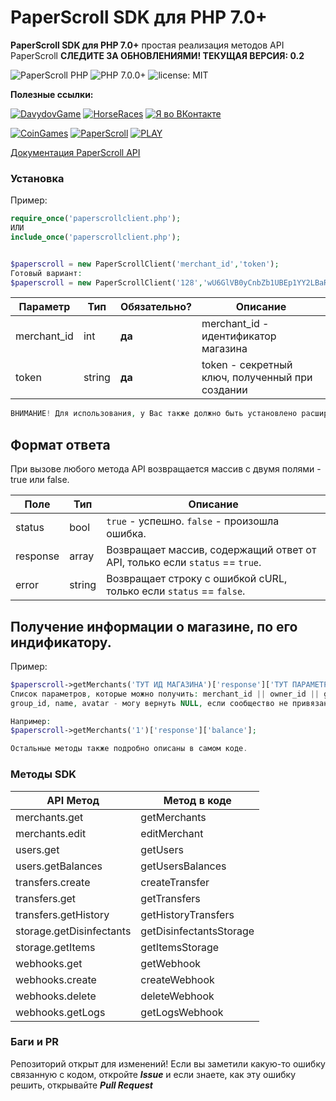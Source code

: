 # PaperScroll SDK для PHP 7.0+
**PaperScroll SDK для PHP 7.0+** простая реализация методов API PaperScroll
**СЛЕДИТЕ ЗА ОБНОВЛЕНИЯМИ! ТЕКУЩАЯ ВЕРСИЯ: 0.2**

![PaperScroll PHP](https://img.shields.io/badge/Paper%20Scroll%20PHP-0.2-purple.svg?style=flat-square)
![PHP 7.0.0+](https://img.shields.io/badge/PHP-7.0.0+-yellow.svg?style=flat-square)
![license: MIT](https://img.shields.io/badge/License-MIT-red.svg)

**Полезные ссылки:**

[![DavydovGame](https://img.shields.io/badge/DavydovGame-red.svg?style=flat-square)](https://vk.com/davydovgame)
[![HorseRaces](https://img.shields.io/badge/HorseCoin-green.svg?style=flat-square)](https://vk.com/horsecoin)
[![Я во ВКонтакте](https://img.shields.io/badge/VK-blue.svg?style=flat-square)](https://vk.com/id107832372)

[![CoinGames](https://img.shields.io/badge/CoinGames-yellow.svg?style=flat-square)](https://vk.com/vkcoin_games)
[![PaperScroll](https://img.shields.io/badge/PaperScroll-green.svg?style=flat-square)](https://vk.com/paper_scroll)
[![PLAY](https://img.shields.io/badge/PLAY-orange.svg?style=flat-square)](https://vk.com/app7420483)

[Документация PaperScroll API](https://paperscroll.docs.apiary.io)

### Установка

Пример:
```php
require_once('paperscrollclient.php'); 
ИЛИ
include_once('paperscrollclient.php');


$paperscroll = new PaperScrollClient('merchant_id','token');
Готовый вариант:
$paperscroll = new PaperScrollClient('128','wU6GlVB0yCnbZb1UBEp1YY2LBaRurCwCpzZdblZ6slFpjIOCbH70AhGaEdi2KG');
```

| Параметр     | Тип    | Обязательно?      | Описание                                             |
|--------------|--------|-------------------|------------------------------------------------------|
| merchant_id  | int    | **да**            | merchant_id - идентификатор магазина                 |
| token        | string | **да**            | token - секретный ключ, полученный при создании      |
```php
ВНИМАНИЕ! Для использования, у Вас также должно быть установлено расширение cURL.
```

## Формат ответа
При вызове любого метода API возвращается массив с двумя полями - true или false.

| Поле         | Тип    |  Описание                                                                          |
|--------------|--------|------------------------------------------------------------------------------------|
| status       | bool   | `true` - успешно. `false` - произошла ошибка.                                      |
| response     | array  | Возвращает массив, содержащий ответ от API, только если `status` == `true`.        |
| error        | string | Возвращает строку с ошибкой cURL, только если `status` == `false`.                 |

## Получение информации о магазине, по его индификатору.
Пример:
```php
$paperscroll->getMerchants('ТУТ ИД МАГАЗИНА')['response']['ТУТ ПАРАМЕТР, КОТОРЫЙ ВАМ НУЖЕН'];
Список параметров, которые можно получить: merchant_id || owner_id || group_id || name || avatar || balance || create_date
group_id, name, avatar - могу вернуть NULL, если сообщество не привязано.

Например:
$paperscroll->getMerchants('1')['response']['balance'];

Остальные методы также подробно описаны в самом коде.
```

### Методы SDK

|       API Метод           |       Метод в коде       |
|---------------------------|--------------------------|
| merchants.get             | getMerchants             |
| merchants.edit            | editMerchant             |
| users.get                 | getUsers                 |
| users.getBalances         | getUsersBalances         |
| transfers.create          | createTransfer           |
| transfers.get             | getTransfers             |
| transfers.getHistory      | getHistoryTransfers      |
| storage.getDisinfectants  | getDisinfectantsStorage  |
| storage.getItems          | getItemsStorage          |
| webhooks.get              | getWebhook               |
| webhooks.create           | createWebhook            |
| webhooks.delete           | deleteWebhook            |
| webhooks.getLogs          | getLogsWebhook           |

### Баги и PR
Репозиторий открыт для изменений! Если вы заметили какую-то ошибку связанную с кодом, откройте ***Issue*** и если знаете, как эту ошибку решить, открывайте ***Pull Request***
